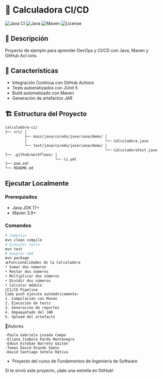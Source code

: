 # 🧮 Calculadora CI/CD
![Java CI](https://github.com/Sotelord/calculadora-ci-devops/workflows/Java%20CI%20con%20Maven/badge.svg)
![Java](https://img.shields.io/badge/Java-17-orange)
![Maven](https://img.shields.io/badge/Maven-3.9-blue)
![License](https://img.shields.io/badge/License-MIT-green)
## 📝 Descripción
Proyecto de ejemplo para aprender DevOps y CI/CD con Java, Maven y GitHub Act
ions.
## 🚀 Características
- Integración Continua con GitHub Actions
- Tests automatizados con JUnit 5
- Build automatizado con Maven
- Generación de artefactos JAR
## 🏗️ Estructura del Proyecto
```bash
calculadora-ci/
├── src/ │ 
         ├── main/java/co/edu/javeriana/demo/ │
         │                                    └── Calculadora.java
         └── test/java/co/edu/javeriana/demo/ │
                                              └── CalculadoraTest.java
├── .github/workflows/ │
                       └── ci.yml
├── pom.xml
└── README.md
```
## Ejecutar Localmente
### Prerequisitos
- Java JDK 17+
- Maven 3.9+
### Comandos
```bash
# Compilar
mvn clean compile
# Ejecutar tests
mvn test
# Generar JAR
mvn package
📊Funcionalidades de la Calculadora
• Sumar dos números
• Restar dos números
• Multiplicar dos números
• Dividir dos números
• Calcular módulo
🔄CI/CD Pipeline
Cada push ejecuta automáticamente:
1. Compilación con Maven
2. Ejecución de tests
3. Generación de reportes
4. Empaquetado del JAR
5. Upload del artefacto
```
👥Autores

    -Paula Gabriela Losada Campo
    -Eliana Isabela Pardo Montenegro 
    -Edwin Esteban Barreto Gaitán 
    -Tomas David Ocando Sáenz 
    -David Santiago Sotelo Rátiva

- Proyecto del curso de Fundamentos de Ingeniería de Software

 Si te sirvió este proyecto, ¡dale una estrella en GitHub!

